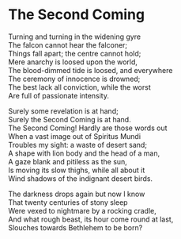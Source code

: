 # The Second Coming

Turning and turning in the widening gyre    
The falcon cannot hear the falconer;    
Things fall apart; the centre cannot hold;    
Mere anarchy is loosed upon the world,     
The blood-dimmed tide is loosed, and everywhere    
The ceremony of innocence is drowned;    
The best lack all conviction, while the worst     
Are full of passionate intensity.
   
Surely some revelation is at hand;    
Surely the Second Coming is at hand.    
The Second Coming! Hardly are those words out    
When a vast image out of Spiritus Mundi    
Troubles my sight: a waste of desert sand;    
A shape with lion body and the head of a man,    
A gaze blank and pitiless as the sun,    
Is moving its slow thighs, while all about it    
Wind shadows of the indignant desert birds.
   
The darkness drops again but now I know    
That twenty centuries of stony sleep    
Were vexed to nightmare by a rocking cradle,    
And what rough beast, its hour come round at last,    
Slouches towards Bethlehem to be born?

